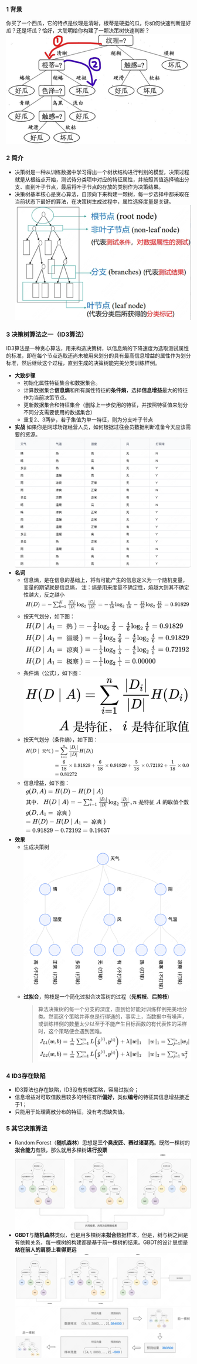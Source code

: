 ### 1 背景
你买了一个西瓜，它的特点是纹理是清晰，根蒂是硬挺的瓜，你如何快速判断是好瓜？还是坏瓜？恰好，大聪明给你构建了一颗决策树快速判断？
![example](./src/assets/2b9fa6e186228e75e.jpeg)
### 2 简介
* 决策树是一种从训练数据中学习得出一个树状结构进行判别的模型，决策过程就是从根结点开始，测试待分类项中对应的特征属性，并按照其值选择输出分支、直到叶子节点，最后将叶子节点的存放的类别作为决策结果。
* 决策树基本核心是贪心算法，自顶向下来构建一颗树，每一步选择中都采取在当前状态下最好的算法，在决策树生成过程中，属性选择度量是关键。
![example](./src/assets/WX20230321-210710@2x.png)
### 3 决策树算法之一（ID3算法）
ID3算法是一种贪心算法，用来构造决策树，以信息熵的下降速度为选取测试属性的标准，即在每个节点选取还尚未被用来划分的具有最高信息增益的属性作为划分标准，然后继续这个过程，直到生成的决策树能完美分类训练样例。
* **大致步骤**
    * 初始化属性特征集合和数据集合。
    * 计算数据集合**信息熵**和所有属性特征的**条件熵**，选择**信息增益**最大的特征作为当前决策节点。
    * 更新数据集合和特征集合（删除上一步使用的特征，并按照特征值来划分不同分支需要使用的数据集合）
    * 重复2、3两步，若子集值为单一特征，则为分支叶子节点
* **实战** 如果你是网球场馆经营人员，如何根据过往会员数据判断准备今天应该需要的资源。
    ![example](./src/assets/WX20230321-211720@2x.png)
* **名词**
    * 信息熵，是在信息的基础上，将有可能产生的信息定义为一个随机变量，变量的期望就是信息熵，
    注：熵是用来度量不确定性，熵越大则其不确定性越大，反之越小
    ![example](./src/assets/1679401541520.jpg)
    * 按天气划分，如下图：![example](./src/assets/1679402433490.jpg)
    * 条件熵（公式），如下图：![example](./src/assets/1679402765978.jpg)
    * 按天气划分（条件熵），如下图：![example](./src/assets/1679403033823.jpg)
    * 信息增益，如下图：![example](./src/assets/1679403591120.jpg)
 * **效果**
    * 生成决策树 ![example](./src/assets/DX-20230322@2x.png)
    * **过拟合**，剪枝是一个简化过拟合决策树的过程（**先剪枝**、**后剪枝**）
        >算法决策树的每一个分支的深度，直到恰好能对训练样例完美地分类。然而这个策略并非总是行得通的，事实上，当数据中有噪声，或训练样例的数量太少以至于不能产生目标函数的有代表性的采样时，这个策略便会遇到困难。![example](./src/assets/1679449520002.jpg)
### 4 ID3存在缺陷
* ID3算法也存在缺陷，ID3没有剪枝策略，容易过拟合；
* 信息增益对可取值数目较多的特征有所**偏好**，类似**编号**的特征其信息增益接近于1；
* 只能用于处理离散分布的特征，没有考虑缺失值。
### 5 其它决策算法
* Random Forest（**随机森林**）思想是**三个臭皮匠、赛过诸葛亮**。既然一棵树的**拟合能力**有限，那么就用多棵树**进行投票**![example](./src/assets/DX-2023032x2@2x.png)
* **GBDT**与**随机森林**类似，也是用多棵树来**拟合**数据样本，但是，树与树之间是有依赖关系，每一棵树的构建都是基于前一棵树的结果。GBDT的设计思想是**站在前人的肩膀上看得更远**![example](./src/assets/DX-202303s22@2x.png)
![example](./src/assets/DX-20230d322@2x.png)
